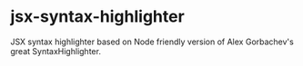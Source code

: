 # jsx-syntax-highlighter
JSX syntax highlighter based on Node friendly version of Alex Gorbachev's great SyntaxHighlighter.
